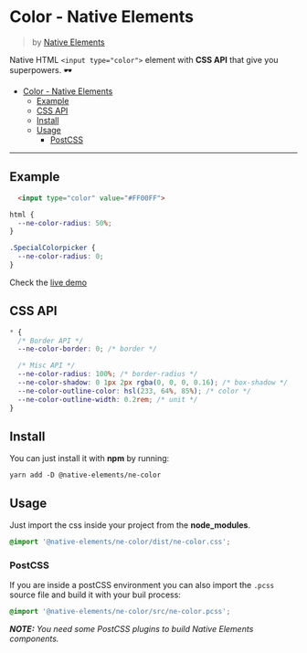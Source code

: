 # Color - Native Elements
> by [Native Elements](https://github.com/equinusocio/native-elements)

Native HTML `<input type="color">` element with **CSS API** that give you superpowers. 🕶

- [Color - Native Elements](#color---native-elements)
  - [Example](#example)
  - [CSS API](#css-api)
  - [Install](#install)
  - [Usage](#usage)
    - [PostCSS](#postcss)

---

## Example

```html
  <input type="color" value="#FF00FF">
```

```css
html {
  --ne-color-radius: 50%;
}

.SpecialColorpicker {
  --ne-color-radius: 0;
}
```

Check the [live demo](https://ne-color.stackblitz.io/)


## CSS API

```css
* {
  /* Border API */
  --ne-color-border: 0; /* border */

  /* Misc API */
  --ne-color-radius: 100%; /* border-radius */
  --ne-color-shadow: 0 1px 2px rgba(0, 0, 0, 0.16); /* box-shadow */
  --ne-color-outline-color: hsl(233, 64%, 85%); /* color */
  --ne-color-outline-width: 0.2rem; /* unit */
}
```

## Install

You can just install it with **npm** by running:
```
yarn add -D @native-elements/ne-color
```


## Usage
Just import the css inside your project from the **node_modules**.
```css
@import '@native-elements/ne-color/dist/ne-color.css';
```

### PostCSS
If you are inside a postCSS environment you can also import the `.pcss` source file and build it with your buil process:
```css
@import '@native-elements/ne-color/src/ne-color.pcss';
```

_**NOTE:** You need some PostCSS plugins to build Native Elements components._